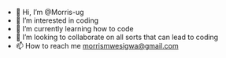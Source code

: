 - 👋 Hi, I’m @Morris-ug
- 👀 I’m interested in coding
- 🌱 I’m currently learning how to code
- 💞️ I’m looking to collaborate on all sorts that can lead to coding
- 📫 How to reach me morrismwesigwa@gmail.com

<!---
Morris-ug/Morris-ug is a ✨ special ✨ repository because its `README.md` (this file) appears on your GitHub profile.
You can click the Preview link to take a look at your changes.
--->
